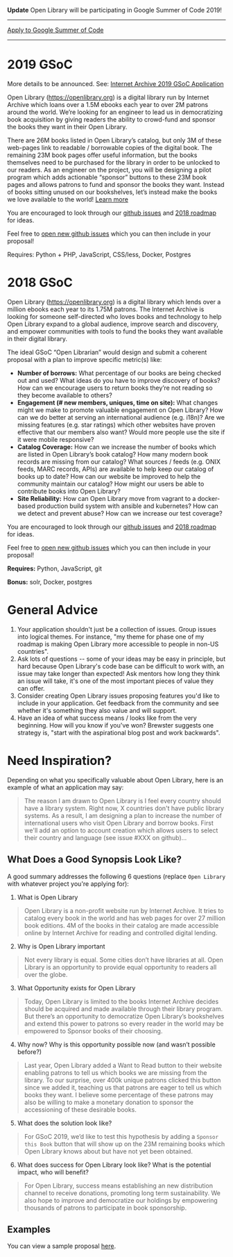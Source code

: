 **Update** Open Library will be participating in Google Summer of Code 2019! 

***

[Apply to Google Summer of Code](https://summerofcode.withgoogle.com/organizations/6482109326163968/)

***

# 2019 GSoC

More details to be announced. See: [Internet Archive 2019 GSoC Application](https://docs.google.com/document/d/1posF4zhq2lAz7eikloT9_K4LnHXfJ5VWGpCtJS6rJ0M/edit)

Open Library (https://openlibrary.org) is a digital library run by Internet Archive which loans over a 1.5M ebooks each year to over 2M patrons around the world. We’re looking for an engineer to lead us in democratizing book acquisition by giving readers the ability to crowd-fund and sponsor the books they want in their Open Library.

There are 26M books listed in Open Library’s catalog, but only 3M of these web-pages link to readable / borrowable copies of the digital book. The remaining 23M book pages offer useful information, but the books themselves need to be purchased for the library in order to be unlocked to our readers. As an engineer on the project, you will be designing a pilot program which adds actionable “sponsor” buttons to these 23M book pages and allows patrons to fund and sponsor the books they want. Instead of books sitting unused on our bookshelves, let’s instead make the books we love available to the world! [Learn more](http://blog.openlibrary.org/2018/10/27/raising-crypto-for-the-greater-good)

You are encouraged to look through our [github issues](github.com/internetarchive/openlibrary/issues) and [2018 roadmap](https://github.com/internetarchive/openlibrary/projects/7#column-2354676) for ideas.

Feel free to [open new github issues](https://github.com/internetarchive/openlibrary/issues/new) which you can then include in your proposal!

Requires: Python + PHP, JavaScript, CSS/less, Docker, Postgres

# 2018 GSoC
Open Library (https://openlibrary.org) is a digital library which lends over a million ebooks each year to its 1.75M patrons. The Internet Archive is looking for someone self-directed who loves books and technology to help Open Library expand to a global audience, improve search and discovery, and empower communities with tools to fund the books they want available in their digital library.

The ideal GSoC “Open Librarian” would design and submit a coherent proposal with a plan to improve specific metric(s) like:
- **Number of borrows:** What percentage of our books are being checked out and used? What ideas do you have to improve discovery of books? How can we encourage users to return books they’re not reading so they become available to others?
- **Engagement (# new members, uniques, time on site):** What changes might we make to promote valuable engagement on Open Library? How can we do better at serving an international audience (e.g. i18n)? Are we missing features (e.g. star ratings) which other websites have proven effective that our members also want? Would more people use the site if it were mobile responsive?
- **Catalog Coverage:** How can we increase the number of books which are listed in Open Library’s book catalog? How many modern book records are missing from our catalog? What sources / feeds (e.g. ONIX feeds, MARC records, APIs) are available to help keep our catalog of books up to date? How can our website be improved to help the community maintain our catalog? How might our users be able to contribute books into Open Library?
- **Site Reliability:** How can Open Library move from vagrant to a docker-based production build system with ansible and kubernetes? How can we detect and prevent abuse? How can we increase our test coverage?

You are encouraged to look through our [github issues](github.com/internetarchive/openlibrary/issues) and [2018 roadmap](https://github.com/internetarchive/openlibrary/projects/7#column-2354676) for ideas.

Feel free to [open new github issues](https://github.com/internetarchive/openlibrary/issues/new) which you can then include in your proposal!

**Requires:** Python, JavaScript, git

**Bonus:** solr, Docker, postgres

# General Advice

1. Your application shouldn't just be a collection of issues. Group issues into logical themes. For instance, "my theme for phase one of my roadmap is making Open Library more accessible to people in non-US countries".
2. Ask lots of questions -- some of your ideas may be easy in principle, but hard because Open Library's code base can be difficult to work with, an issue may take longer than expected! Ask mentors how long they think an issue will take, it's one of the most important pieces of value they can offer.
3. Consider creating Open Library issues proposing features you'd like to include in your application. Get feedback from the community and see whether it's something they also value and will support.
4. Have an idea of what success means / looks like from the very beginning. How will you know if you've won? Brewster suggests one strategy is, "start with the aspirational blog post and work backwards".

# Need Inspiration?

Depending on what you specifically valuable about Open Library, here is an example of what an application may say:

> The reason I am drawn to Open Library is I feel every country should have a library system. Right now, X countries don't have public library systems. As a result, I am designing a plan to increase the number of international users who visit Open Library and borrow books. First we'll add an option to account creation which allows users to select their country and language (see issue #XXX on github)...

## What Does a Good Synopsis Look Like?
A good summary addresses the following 6 questions (replace `Open Library` with whatever project you're applying for): 

1) What is Open Library
> Open Library is a non-profit website run by Internet Archive. It tries to catalog every book in the world and has web pages for over 27 million book editions. 4M of the books in their catalog are made accessible online by Internet Archive for reading and controlled digital lending.
2) Why is Open Library important
> Not every library is equal. Some cities don’t have libraries at all. Open Library is an opportunity to provide equal opportunity to readers all over the globe.
3) What Opportunity exists for Open Library
> Today, Open Library is limited to the books Internet Archive decides should be acquired and made available through their library program. But there’s an opportunity to democratize Open Library’s bookshelves and extend this power to patrons so every reader in the world may be empowered to Sponsor books of their choosing.
4) Why now? Why is this opportunity possible now (and wasn’t possible before?)
> Last year, Open Library added a Want to Read button to their website enabling patrons to tell us which books we are missing from the library. To our surprise, over 400k unique patrons clicked this button since we added it, teaching us that patrons are eager to tell us which books they want. I believe some percentage of these patrons may also be willing to make a monetary donation to sponsor the accessioning of these desirable books.
5) What does the solution look like?
> For GSoC 2019, we’d like to test this hypothesis by adding a `Sponsor this Book` button that will show up on the 23M remaining books which Open Library knows about but have not yet been obtained.
6) What does success for Open Library look like? What is the potential impact, who will benefit?
> For Open Library, success means establishing an new distribution channel to receive donations, promoting long term sustainability. We also hope to improve and democratize our holdings by empowering thousands of patrons to participate in book sponsorship.

## Examples

You can view a sample proposal [here](https://docs.google.com/document/d/1IGTAMczT9A1EwyV_E73f2bHWscv85gyYAc7PLXJfPLs/edit?usp=sharing).
